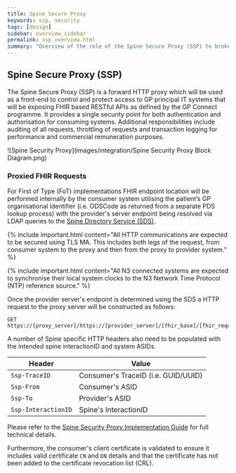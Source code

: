 ```yaml
---
title: Spine Secure Proxy
keywords: ssp, security
tags: [design]
sidebar: overview_sidebar
permalink: ssp_overview.html
summary: "Overview of the role of the Spine Secure Proxy (SSP) to broker calls to other health and social care systems."
---
```


## Spine Secure Proxy (SSP) ##

The Spine Secure Proxy (SSP) is a forward HTTP proxy which will be used as a front-end to control and protect access to GP principal IT systems that will be exposing FHIR based RESTful APIs as defined by the GP Connect programme.  It provides a single security point for both authentication and authorisation for consuming systems. Additional responsibilities include auditing of all requests, throttling of requests and transaction logging for performance and commercial remuneration purposes. 

![Spine Security Proxy](images/integration/Spine Security Proxy Block Diagram.png)

### Proxied FHIR Requests ###

For First of Type (FoT) implementations FHIR endpoint location will be performed internally by the consumer system utilising the patient’s GP organisational identifier (i.e. ODSCode as returned from a separate PDS lookup process) with the provider's server endpoint being resolved via LDAP queries to the [Spine Directory Service (SDS)](build_directory.html).

{% include important.html content="All HTTP communications are expected to be secured using TLS MA. This includes both legs of the request, from consumer system to the proxy and then from the proxy to provider system." %}

{% include important.html content="All N3 connected systems are expected to synchronise their local system clocks to the N3 Network Time Protocol (NTP) reference source." %}

Once the provider server's endpoint is determined using the SDS a HTTP request to the proxy server will be constructed as follows:

```http
GET https://[proxy_server]/https://[provider_server]/[fhir_base]/[fhir_request]
```

A number of Spine specific HTTP headers also need to be populated with the intended spine interactionID and system ASIDs.

| Header               | Value |
|----------------------|-------|
| `Ssp-TraceID`        | Consumer's TraceID (i.e. GUID/UUID) |
| `Ssp-From`           | Consumer's ASID |
| `Ssp-To`             | Provider's ASID |
| `Ssp-InteractionID`  | Spine's InteractionID |

Please refer to the [Spine Security Proxy Implementation Guide](ssp_implementation_guide.html) for full technical details.

Furthermore, the consumer's client certificate is validated to ensure it includes valid certificate `CN` and `DN` details and that the certificate has not been added to the certificate revocation list (CRL).
